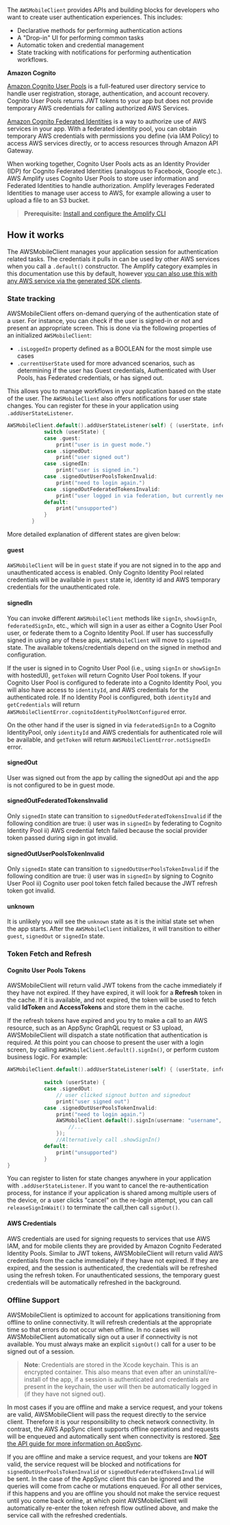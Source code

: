The `AWSMobileClient` provides APIs and building blocks for developers who want to create user authentication experiences. This includes: 
- Declarative methods for performing authentication actions
- A "Drop-in" UI for performing common tasks
- Automatic token and credential management
- State tracking with notifications for performing authentication workflows.

**Amazon Cognito**

[Amazon Cognito User Pools](https://docs.aws.amazon.com/cognito/latest/developerguide/cognito-user-identity-pools.html) is a full-featured user directory service to handle user registration, storage, authentication, and account recovery. Cognito User Pools returns JWT tokens to your app but does not provide temporary AWS credentials for calling authorized AWS Services.

[Amazon Cognito Federated Identities](https://docs.aws.amazon.com/cognito/latest/developerguide/cognito-identity.html) is a way to authorize use of AWS services in your app. With a federated identity pool, you can obtain temporary AWS credentials with permissions you define (via IAM Policy) to access AWS services directly, or to access resources through Amazon API Gateway.

When working together, Cognito User Pools acts as an Identity Provider (IDP) for Cognito Federated Identities (analogous to Facebook, Google etc.). AWS Amplify uses Cognito User Pools to store user information and Federated Identities to handle authorization. Amplify leverages Federated Identities to manage user access to AWS, for example allowing a user to upload a file to an S3 bucket.

> **Prerequisite:** [Install and configure the Amplify CLI](~/cli/start/install.md)

## How it works

The AWSMobileClient manages your application session for authentication related tasks. The credentials it pulls in can be used by other AWS services when you call a `.default()` constructor. The Amplify category examples in this documentation use this by default, however [you can also use this with any AWS service via the generated SDK clients](~/sdk/configuration/setup-options.md#direct-aws-service-access).

### State tracking

AWSMobileClient offers on-demand querying of the authentication state of a user. For instance, you can check if the user is signed-in or not and present an appropriate screen. This is done via the following properties of an initialized `AWSMobileClient`:

- `.isLoggedIn` property defined as a BOOLEAN for the most simple use cases
- `.currentUserState` used for more advanced scenarios, such as determining if the user has Guest credentials, Authenticated with User Pools, has Federated credentials, or has signed out.

This allows you to manage workflows in your application based on the state of the user. The `AWSMobileClient` also offers notifications for user state changes. You can register for these in your application using `.addUserStateListener`.

```swift
AWSMobileClient.default().addUserStateListener(self) { (userState, info) in
            switch (userState) {
            case .guest:
                print("user is in guest mode.")
            case .signedOut:
                print("user signed out")
            case .signedIn:
                print("user is signed in.")
            case .signedOutUserPoolsTokenInvalid:
                print("need to login again.")
            case .signedOutFederatedTokensInvalid:
                print("user logged in via federation, but currently needs new tokens")
            default:
                print("unsupported")
            }
        }
```

More detailed explanation of different states are given below:

#### guest

`AWSMobileClient` will be in `guest` state if you are not signed in to the app and unauthenticated access is enabled. Only Cognito Identity Pool related credentials will be available in `guest` state ie, identity id and AWS temporary credentials for the unauthenticated role.

#### signedIn

You can invoke different `AWSMobileClient` methods like `signIn`, `showSignIn`, `federatedSignIn`, etc.,  which will sign in a user as either a Cognito User Pool user, or federate them to a Cognito Identity Pool. If user has successfully signed in using any of these apis, `AWSMobileClient` will move to `signedIn` state. The available tokens/credentials depend on the signed in method and configuration. 

If the user is signed in to Cognito User Pool (i.e., using `signIn` or `showSignIn` with hostedUI), `getToken` will return Cognito User Pool tokens. If your Cognito User Pool is configured to federate into a Cognito Identity Pool, you will also have access to `identityId`, and AWS credentials for the authenticated role. If no Identity Pool is configured, both `identityId` and `getCredentials` will return `AWSMobileClientError.cognitoIdentityPoolNotConfigured` error.

On the other hand if the user is signed in via `federatedSignIn` to a Cognito IdentityPool, only `identityId` and AWS credentials for authenticated role will be available, and `getToken` will return `AWSMobileClientError.notSignedIn` error.

#### signedOut

User was signed out from the app by calling the signedOut api and the app is not configured to be in guest mode.

#### signedOutFederatedTokensInvalid

Only `signedIn` state can transition to `signedOutFederatedTokensInvalid` if the following condition are true: i) user was in `signedIn` by federating to Cognito Identity Pool ii) AWS credential fetch failed because the social provider token passed during sign in got invalid.

#### signedOutUserPoolsTokenInvalid

Only `signedIn` state can transition to `signedOutUserPoolsTokenInvalid` if the following condition are true: i) user was in `signedIn` by signing to Cognito User Pool ii) Cognito user pool token fetch failed because the JWT refresh token got invalid.

#### unknown

It is unlikely you will see the `unknown` state as it is the initial state set when the app starts. After the `AWSMobileClient` initializes, it will transition to either `guest`, `signedOut` or `signedIn` state.

### Token Fetch and Refresh

#### Cognito User Pools Tokens
AWSMobileClient will return valid JWT tokens from the cache immediately if they have not expired. If they have expired, it will look for a **Refresh** token in the cache. If it is available, and not expired, the token will be used to fetch valid **IdToken** and **AccessTokens** and store them in the cache.

If the refresh tokens have expired and you try to make a call to an AWS resource, such as an AppSync GraphQL request or S3 upload, AWSMobileClient will dispatch a state notification that authentication is required. At this point you can choose to present the user with a login screen, by calling `AWSMobileClient.default().signIn()`, or perform custom business logic. For example:

```swift
AWSMobileClient.default().addUserStateListener(self) { (userState, info) in
            
            switch (userState) {
            case .signedOut:
                // user clicked signout button and signedout
                print("user signed out")
            case .signedOutUserPoolsTokenInvalid:
                print("need to login again.")
                AWSMobileClient.default().signIn(username: "username", password: "password", completionHandler: { (res, err) in
                    //...
                });
                //Alternatively call .showSignIn()
            default:
                print("unsupported")
            }
}
```

You can register to listen for state changes anywhere in your application with `.addUserStateListener`. If you want to cancel the re-authentication process, for instance if your application is shared among multiple users of the device, or a user clicks "cancel" on the re-login attempt, you can call `releaseSignInWait()` to terminate the call,then call `signOut()`.

#### AWS Credentials

AWS credentials are used for signing requests to services that use AWS IAM, and for mobile clients they are provided by Amazon Cognito Federated Identity Pools. Similar to JWT tokens, AWSMobileClient will return valid AWS credentials from the cache immediately if they have not expired. If they are expired, and the session is authenticated, the credentials will be refreshed using the refresh token. For unauthenticated sessions, the temporary guest credentials will be automatically refreshed in the background. 

### Offline Support

AWSMobileClient is optimized to account for applications transitioning from offline to online connectivity. It will refresh credentials at the appropriate time so that errors do not occur when offline. In no cases will AWSMobileClient automatically sign out a user if connectivity is not available. You must always make an explicit `signOut()` call for a user to be signed out of a session. 

> **Note**: Credentials are stored in the Xcode keychain. This is an encrypted container. This also means that even after an uninstall/re-install of the app, if a session is authenticated and credentials are present in the keychain, the user will then be automatically logged in (if they have not signed out).

In most cases if you are offline and make a service request, and your tokens are valid, AWSMobileClient will pass the request directly to the service client. Therefore it is your responsibility to check network connectivity. In contrast, the AWS AppSync client supports offline operations and requests will be enqueued and automatically sent when connectivity is restored. [See the API guide for more information on AppSync](~/sdk/api/graphql.md).

If you are offline and make a service request, and your tokens are **NOT** valid, the service request will be blocked and notifications for `signedOutUserPoolsTokenInvalid` or `signedOutFederatedTokensInvalid` will be sent. In the case of the AppSync client this can be ignored and the queries will come from cache or mutations enqueued. For all other services, if this happens and you are offline you should not make the service request until you come back online, at which point AWSMobileClient will automatically re-enter the token refresh flow outlined above, and make the service call with the refreshed credentials.
